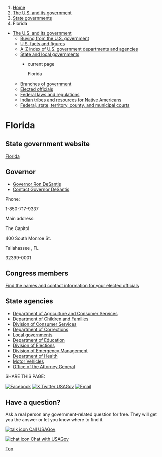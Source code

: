 1. [Home](/)
2. [The U.S. and its government](/about-the-us)
3. [State governments](/state-governments)
4. Florida

* [The U.S. and its government](/about-the-us)
  + [Buying from the U.S. government](/buy-from-government)
  + [U.S. facts and figures](/facts-figures)
  + [A-Z index of U.S. government departments and agencies](/agency-index)
  + [State and local governments](/state-local-governments)
    - current page

      Florida
  + [Branches of government](/branches-of-government)
  + [Elected officials](/elected-officials)
  + [Federal laws and regulations](/laws-and-regulations)
  + [Indian tribes and resources for Native Americans](/tribes)
  + [Federal, state, territory, county, and municipal courts](/courts)

Florida
=======

State government website
------------------------

[Florida](https://www.myflorida.com/)

Governor
--------

* [Governor Ron DeSantis](https://www.flgov.com/)
* [Contact Governor DeSantis](https://www.flgov.com/contact-governor-2/)

Phone:

1-850-717-9337

Main address:

The Capitol
  

400 South Monroe St.
  

Tallahassee
,
FL

32399-0001

Congress members
----------------

[Find the names and contact information for your elected officials](/elected-officials)

State agencies
--------------

* [Department of Agriculture and Consumer Services](https://www.fdacs.gov/)
* [Department of Children and Families](https://www.myflfamilies.com/)
* [Division of Consumer Services](https://www.fdacs.gov/Divisions-Offices/Consumer-Services)
* [Department of Corrections](https://fdc.myflorida.com/index.html)
* [Local governments](https://dos.myflorida.com/library-archives/research/florida-information/government/local-resources/fl-cities/)
* [Department of Education](https://www.fldoe.org/)
* [Division of Elections](https://www.dos.myflorida.com/elections/)
* [Division of Emergency Management](https://www.floridadisaster.org/)
* [Department of Health](https://www.floridahealth.gov/)
* [Motor Vehicles](https://www.flhsmv.gov/)
* [Office of the Attorney General](https://www.myfloridalegal.com/)

SHARE THIS PAGE:

[![Facebook](/themes/custom/usagov/images/social-media-icons/Facebook_Icon.svg)](https://www.facebook.com/sharer/sharer.php?u=https://www.usa.gov/states/florida&v=3)
[![X Twitter USAGov](/themes/custom/usagov/images/social-media-icons/X_Twitter_Icon.svg?version=2)](https://twitter.com/intent/tweet?source=webclient&text=https://www.usa.gov/states/florida)
[![Email](/themes/custom/usagov/images/social-media-icons/Email_Icon.svg?version=2)](mailto:?subject=https://www.usa.gov/states/florida)

Have a question?
----------------

Ask a real person any government-related question for free. They will get you the answer or let you know where to find it.

[![talk icon](/themes/custom/usagov/images/ICONS_talk.png)
Call USAGov](/phone)

[![chat icon](/themes/custom/usagov/images/ICONS_chat.png)
Chat with USAGov](/chat)

[Top](#main-content)